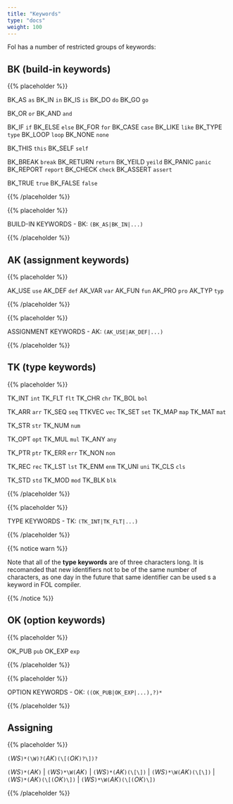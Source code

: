 ```yaml
---
title: "Keywords"
type: "docs"
weight: 100
---
```


Fol has a number of restricted groups of keywords:

## BK (build-in keywords)

{{% placeholder %}} 

BK_AS              `as`
BK_IN              `in`
BK_IS              `is`
BK_DO              `do`
BK_GO              `go`

BK_OR              `or`
BK_AND             `and`

BK_IF              `if`
BK_ELSE            `else`
BK_FOR             `for`
BK_CASE            `case`
BK_LIKE            `like`
BK_TYPE            `type`
BK_LOOP            `loop`
BK_NONE            `none`

BK_THIS            `this`
BK_SELF            `self`

BK_BREAK           `break`
BK_RETURN          `return`
BK_YEILD           `yeild`
BK_PANIC           `panic`
BK_REPORT          `report`
BK_CHECK           `check`
BK_ASSERT          `assert`

BK_TRUE            `true`
BK_FALSE           `false`

{{% /placeholder %}}


{{% placeholder %}}

BUILD-IN KEYWORDS - BK:
`(BK_AS|BK_IN|...)`

{{% /placeholder %}}


## AK (assignment keywords)

{{% placeholder %}} 

AK_USE             `use`
AK_DEF             `def`
AK_VAR             `var`
AK_FUN             `fun`
AK_PRO             `pro`
AK_TYP             `typ`

{{% /placeholder %}}


{{% placeholder %}}

ASSIGNMENT KEYWORDS - AK:
`(AK_USE|AK_DEF|...)`

{{% /placeholder %}}



## TK (type keywords)

{{% placeholder %}} 

TK_INT             `int`
TK_FLT             `flt`
TK_CHR             `chr`
TK_BOL             `bol`

TK_ARR             `arr`
TK_SEQ             `seq`
TTKVEC             `vec`
TK_SET             `set`
TK_MAP             `map`
TK_MAT             `mat`

TK_STR             `str`
TK_NUM             `num`

TK_OPT             `opt`
TK_MUL             `mul`
TK_ANY             `any`

TK_PTR             `ptr`
TK_ERR             `err`
TK_NON             `non`

TK_REC             `rec`
TK_LST             `lst`
TK_ENM             `enm`
TK_UNI             `uni`
TK_CLS             `cls`

TK_STD             `std`
TK_MOD             `mod`
TK_BLK             `blk`

{{% /placeholder %}}

{{% placeholder %}}

TYPE KEYWORDS - TK:
`(TK_INT|TK_FLT|...)`

{{% /placeholder %}}



{{% notice warn %}}

Note that all of the **type keywords** are of three characters long. It is recomanded that new identifiers not to be of the same number of characters, as one day in the future that same identifier can be used s a keyword in FOL compiler.

{{% /notice %}}

## OK (option keywords)

{{% placeholder %}}

OK_PUB              `pub`
OK_EXP              `exp`

{{% /placeholder %}}


{{% placeholder %}}

OPTION KEYWORDS - OK:
`((OK_PUB|OK_EXP|...),?)*`

{{% /placeholder %}}

## Assigning

{{% placeholder %}}

`(`*WS*`)*(\W)?(`*AK*`)(\[(`*OK*`)?\])?`

`(`*WS*`)*(`*AK*`)`
| `(`*WS*`)*\W(`*AK*`)`
| `(`*WS*`)*(`*AK*`)(\[\])`
| `(`*WS*`)*\W(`*AK*`)(\[\])`
| `(`*WS*`)*(`*AK*`)(\[(`*OK*`)\])`
| `(`*WS*`)*\W(`*AK*`)(\[(`*OK*`)\])`

{{% /placeholder %}}
